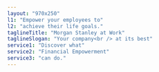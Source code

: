 ```yaml
---
layout: "970x250"
l1: "Empower your employees to"
l2: "achieve their life goals."
taglineTitle: "Morgan Stanley at Work"
taglineSlogan: "Your company<br /> at its best"
service1: "Discover what"
service2: "Financial Empowerment"
service3: "can do."
---
```

